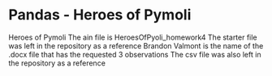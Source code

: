 # Pandas - Heroes of Pymoli
Heroes of Pymoli
The ain file is HeroesOfPyoli_homework4
The starter file was left in the repository as a reference
Brandon Valmont is the name of the .docx file that has the requested 3 observations
The csv file was also left in the repository as a reference

